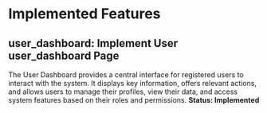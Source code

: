 # Implemented Features
## user_dashboard: Implement User user_dashboard Page
The User Dashboard provides a central interface for registered users to interact with the system. It displays key information, offers relevant actions, and allows users to manage their profiles, view their data, and access system features based on their roles and permissions.
**Status: Implemented**

